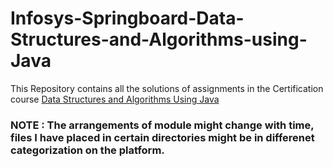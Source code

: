 # Infosys-Springboard-Data-Structures-and-Algorithms-using-Java

This Repository contains all the solutions of assignments in the Certification course [Data Structures and Algorithms Using Java](https://infyspringboard.onwingspan.com/web/en/app/toc/lex_auth_012889695666700288926_shared/overview)  
  
  
### NOTE : The arrangements of module might change with time, files I have placed in certain directories might be in differenet categorization on the platform.  
